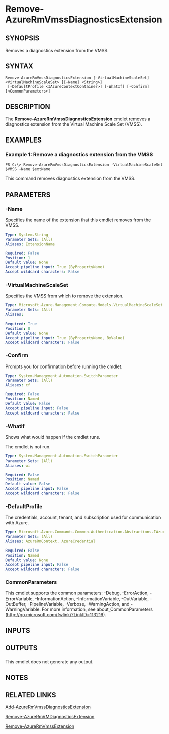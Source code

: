 ﻿---
external help file: Microsoft.Azure.Commands.Compute.dll-Help.xml
Module Name: AzureRM.Compute
ms.assetid: 5F135E64-9432-4D08-961F-4604410378A3
online version:
schema: 2.0.0
content_git_url: https://github.com/Azure/azure-powershell/blob/preview/src/ResourceManager/Compute/Stack/Commands.Compute/help/Remove-AzureRmVmssDiagnosticsExtension.md
original_content_git_url: https://github.com/Azure/azure-powershell/blob/preview/src/ResourceManager/Compute/Stack/Commands.Compute/help/Remove-AzureRmVmssDiagnosticsExtension.md
---

# Remove-AzureRmVmssDiagnosticsExtension

## SYNOPSIS
Removes a diagnostics extension from the VMSS.

## SYNTAX

```
Remove-AzureRmVmssDiagnosticsExtension [-VirtualMachineScaleSet] <VirtualMachineScaleSet> [[-Name] <String>]
 [-DefaultProfile <IAzureContextContainer>] [-WhatIf] [-Confirm] [<CommonParameters>]
```

## DESCRIPTION
The **Remove-AzureRmVmssDiagnosticsExtension** cmdlet removes a diagnostics extension from the Virtual Machine Scale Set (VMSS).

## EXAMPLES

### Example 1: Remove a diagnostics extension from the VMSS
```
PS C:\> Remove-AzureRmVmssDiagnosticsExtension -VirtualMachineScaleSet $VMSS -Name $extName
```

This command removes diagnostics extension from the VMSS.

## PARAMETERS

### -Name
Specifies the name of the extension that this cmdlet removes from the VMSS.

```yaml
Type: System.String
Parameter Sets: (All)
Aliases: ExtensionName

Required: False
Position: 1
Default value: None
Accept pipeline input: True (ByPropertyName)
Accept wildcard characters: False
```

### -VirtualMachineScaleSet
Specifies the VMSS from which to remove the extension.

```yaml
Type: Microsoft.Azure.Management.Compute.Models.VirtualMachineScaleSet
Parameter Sets: (All)
Aliases:

Required: True
Position: 0
Default value: None
Accept pipeline input: True (ByPropertyName, ByValue)
Accept wildcard characters: False
```

### -Confirm
Prompts you for confirmation before running the cmdlet.

```yaml
Type: System.Management.Automation.SwitchParameter
Parameter Sets: (All)
Aliases: cf

Required: False
Position: Named
Default value: False
Accept pipeline input: False
Accept wildcard characters: False
```

### -WhatIf
Shows what would happen if the cmdlet runs.

The cmdlet is not run.

```yaml
Type: System.Management.Automation.SwitchParameter
Parameter Sets: (All)
Aliases: wi

Required: False
Position: Named
Default value: False
Accept pipeline input: False
Accept wildcard characters: False
```

### -DefaultProfile
The credentials, account, tenant, and subscription used for communication with Azure.

```yaml
Type: Microsoft.Azure.Commands.Common.Authentication.Abstractions.IAzureContextContainer
Parameter Sets: (All)
Aliases: AzureRmContext, AzureCredential

Required: False
Position: Named
Default value: None
Accept pipeline input: False
Accept wildcard characters: False
```

### CommonParameters
This cmdlet supports the common parameters: -Debug, -ErrorAction, -ErrorVariable, -InformationAction, -InformationVariable, -OutVariable, -OutBuffer, -PipelineVariable, -Verbose, -WarningAction, and -WarningVariable. For more information, see about_CommonParameters (http://go.microsoft.com/fwlink/?LinkID=113216).

## INPUTS

## OUTPUTS

###  
This cmdlet does not generate any output.

## NOTES

## RELATED LINKS

[Add-AzureRmVmssDiagnosticsExtension](./Add-AzureRmVmssDiagnosticsExtension.md)

[Remove-AzureRmVMDiagnosticsExtension](./Remove-AzureRmVMDiagnosticsExtension.md)

[Remove-AzureRmVmssExtension](./Remove-AzureRmVmssExtension.md)


